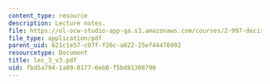 ```yaml
---
content_type: resource
description: Lecture notes.
file: https://ol-ocw-studio-app-qa.s3.amazonaws.com/courses/2-997-decision-making-in-large-scale-systems-spring-2004/fbd5a7941a8981776eb0f5bd81308790_lec_3_v3.pdf
file_type: application/pdf
parent_uid: 621c1e57-c07f-f26c-a822-25ef44476992
resourcetype: Document
title: lec_3_v3.pdf
uid: fbd5a794-1a89-8177-6eb0-f5bd81308790
---
```

